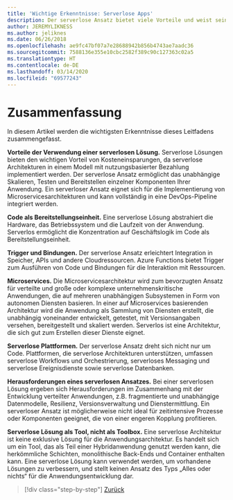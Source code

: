 ```yaml
---
title: 'Wichtige Erkenntnisse: Serverlose Apps'
description: Der serverlose Ansatz bietet viele Vorteile und weist seine eigenen Herausforderungen auf. Eine Zusammenfassung der wichtigsten Erkenntnisse dieses Handbuchs.
author: JEREMYLIKNESS
ms.author: jeliknes
ms.date: 06/26/2018
ms.openlocfilehash: ae9fc47bf07a7e28688942b856b4743ae7aadc36
ms.sourcegitcommit: 7588136e355e10cbc2582f389c90c127363c02a5
ms.translationtype: HT
ms.contentlocale: de-DE
ms.lasthandoff: 03/14/2020
ms.locfileid: "69577243"
---
```

# <a name="conclusion"></a>Zusammenfassung

In diesem Artikel werden die wichtigsten Erkenntnisse dieses Leitfadens zusammengefasst.

**Vorteile der Verwendung einer serverlosen Lösung.** Serverlose Lösungen bieten den wichtigen Vorteil von Kosteneinsparungen, da serverlose Architekturen in einem Modell mit nutzungsbasierter Bezahlung implementiert werden. Der serverlose Ansatz ermöglicht das unabhängige Skalieren, Testen und Bereitstellen einzelner Komponenten Ihrer Anwendung. Ein serverloser Ansatz eignet sich für die Implementierung von Microservicesarchitekturen und kann vollständig in eine DevOps-Pipeline integriert werden.

**Code als Bereitstellungseinheit.** Eine serverlose Lösung abstrahiert die Hardware, das Betriebssystem und die Laufzeit von der Anwendung. Serverlos ermöglicht die Konzentration auf Geschäftslogik im Code als Bereitstellungseinheit.

**Trigger und Bindungen.** Der serverlose Ansatz erleichtert Integration in Speicher, APIs und andere Cloudressourcen. Azure Functions bietet Trigger zum Ausführen von Code und Bindungen für die Interaktion mit Ressourcen.

**Microservices.** Die Microservicesarchitektur wird zum bevorzugten Ansatz für verteilte und große oder komplexe unternehmenskritische Anwendungen, die auf mehreren unabhängigen Subsystemen in Form von autonomen Diensten basieren. In einer auf Microservices basierenden Architektur wird die Anwendung als Sammlung von Diensten erstellt, die unabhängig voneinander entwickelt, getestet, mit Versionsangaben versehen, bereitgestellt und skaliert werden. Serverlos ist eine Architektur, die sich gut zum Erstellen dieser Dienste eignet.

**Serverlose Plattformen.** Der serverlose Ansatz dreht sich nicht nur um Code. Plattformen, die serverlose Architekturen unterstützen, umfassen serverlose Workflows und Orchestrierung, serverloses Messaging und serverlose Ereignisdienste sowie serverlose Datenbanken.

**Herausforderungen eines serverlosen Ansatzes.** Bei einer serverlosen Lösung ergeben sich Herausforderungen im Zusammenhang mit der Entwicklung verteilter Anwendungen, z.B. fragmentierte und unabhängige Datenmodelle, Resilienz, Versionsverwaltung und Dienstermittlung. Ein serverloser Ansatz ist möglicherweise nicht ideal für zeitintensive Prozesse oder Komponenten geeignet, die von einer engeren Kopplung profitieren.

**Serverlose Lösung als Tool, nicht als Toolbox.** Eine serverlose Architektur ist keine exklusive Lösung für die Anwendungsarchitektur. Es handelt sich um ein Tool, das als Teil einer Hybridanwendung genutzt werden kann, die herkömmliche Schichten, monolithische Back-Ends und Container enthalten kann. Eine serverlose Lösung kann verwendet werden, um vorhandene Lösungen zu verbessern, und stellt keinen Ansatz des Typs „Alles oder nichts“ für die Anwendungsentwicklung dar.

>[!div class="step-by-step"]
>[Zurück](serverless-business-scenarios.md)
